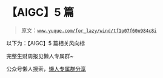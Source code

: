 # 【AIGC】5 篇

> 原文：[`www.yuque.com/for_lazy/wind/tf1p07f60o984c8i`](https://www.yuque.com/for_lazy/wind/tf1p07f60o984c8i)

以下为：【AIGC】5 篇相关风向标

完整生财周报见懒人专属群~

公众号懒人搜索，[懒人专属群分享](https://lazybook.fun/#/blog/group)